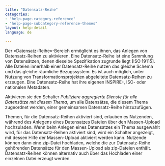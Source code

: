 ```yaml
---
title: "Datensatz-Reihe"
categories:
- "help-page-category-reference"
- "help-page-subcategory-reference-themes"
layout: help-detail
language: de

---
```


Der &laquo;Datensatz-Reihe&raquo;-Bereich ermöglicht es ihnen, das Anlegen von Datensatz-Reihen zu aktivieren. Eine Datensatz-Reihe ist eine Sammlung von Datensätzen, denen dieselbe Spezifikation zugrunde liegt [ISO 19115]. Alle Dateien innerhalb einer Datensatz-Reihe nutzen das gleiche Schema und das gleiche räumliche Bezugssystem. Es ist auch möglich, unter Nutzung von Transformationsprojekten abgeleitete Datensatz-Reihen zu erzeugen. Eine Datensatz-Reihe hat ihre eigenen INSPIRE-, ISO- oder nationalen Metadaten.

Aktivieren sie den Schalter *Publiziere aggregierte Dienste für alle Datensätze mit diesem Thema*, um alle Datensätze, die diesem Thema zugeordnet werden, einer gemeinsamen Datensatz-Reihe hinzuzufügen.

Themen, für die Datensatz-Reihen aktiviert sind, erlauben es Nutzenden, während des Anlegens eines Datensatzes Dateien über den Massen-Upload hochzuladen. Wenn beim Anlegen eines Datensatzes ein Thema ausgewählt wird, für das Datensatz-Reihen aktiviert sind, wird ein Schalter angezeigt, mit dessen Hilfe der Massen-Upload aktiviert werden kann. Nutzende können dann eine zip-Datei hochladen, welche die zur Datensatz-Reihe gehörenden Datensätze für den Massen-Upload als zip-Dateien enthält. Datensatz-Reihen können alternativ auch über das Hochladen einer einzelnen Datei erzeugt werden.